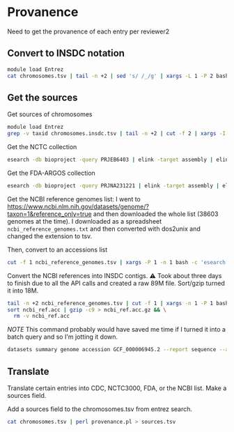 # Provanence

Need to get the provanence of each entry per reviewer2

## Convert to INSDC notation

```bash
module load Entrez
cat chromosomes.tsv | tail -n +2 | sed 's/ /_/g' | xargs -L 1 -P 2 bash -c 'insdc=$(esearch -db nuccore -query $1 | elink -target nuccore -name nuccore_nuccore_rsgb | efetch -format acc); if [ ! "$insdc" ]; then insdc="$1.1"; fi; insdc=${insdc%.*}; echo -e "$0\t$insdc\t$2\t$3"' > chromosomes.insdc.tsv
```

## Get the sources

Get sources of chromosomes

```bash
module load Entrez
grep -v taxid chromosomes.insdc.tsv | tail -n +2 | cut -f 2 | xargs -I {} sh -c 'esearch -db nuccore -query "{}" | efetch -format xml | xtract -pattern Bioseq-set -element Textseq-id_accession -block Auth-list_affil -element Affil_std_affil' > ncbi_general.tsv
```

Get the NCTC collection

```bash
esearch -db bioproject -query PRJEB6403 | elink -target assembly | elink -target nuccore | efetch -format acc > nctc3000.acc
```

Get the FDA-ARGOS collection

```bash
esearch -db bioproject -query PRJNA231221 | elink -target assembly | elink -target nuccore | efetch -format acc > fda-argos.acc
```

Get the NCBI reference genomes list: I went to <https://www.ncbi.nlm.nih.gov/datasets/genome/?taxon=1&reference_only=true>
and then downloaded the whole list (38603 genomes at the time).
I downloaded as a spreadsheet `ncbi_reference_genomes.txt`
and then converted with dos2unix and changed the extension to tsv.

Then, convert to an accessions list

```bash
cut -f 1 ncbi_reference_genomes.tsv | xargs -P 1 -n 1 bash -c 'esearch -db assembly -query $0 | elink -target nuccore | efetch -format acc' > ncbi.acc
```

Convert the NCBI references into INSDC contigs.
⚠ Took about three days to finish due to all the API calls and created a raw 89M file.
Sort/gzip turned it into 18M.

```bash
tail -n +2 ncbi_reference_genomes.tsv | cut -f 1 | xargs -n 1 -P 1 bash -c 'insdc=$(esearch -db assembly -query $0 | elink -target nuccore -name assembly_nuccore_insdc | efetch -format accn | tr "\n" "\t"); echo -e "$0\t$insdc";' | tee ncbi_ref.acc
sort ncbi_ref.acc | gzip -c9 > ncbi_ref.acc.gz && \
  rm -v ncbi_ref.acc
```

_NOTE_ This command probably would have saved me time if I turned it into a batch query and so I'm jotting it down.

```bash
datasets summary genome accession GCF_000006945.2 --report sequence --as-json-lines | dataformat tsv genome-seq --fields genbank-seq-acc
```

## Translate

Translate certain entries into CDC, NCTC3000, FDA, or the NCBI list.
Make a sources field.

Add a sources field to the chromosomes.tsv from entrez search.

```bash
cat chromosomes.tsv | perl provenance.pl > sources.tsv
```
